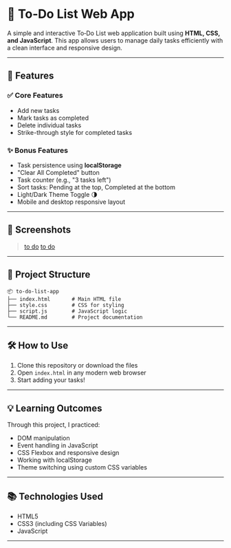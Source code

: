 # 📝 To‑Do List Web App

A simple and interactive To‑Do List web application built using **HTML, CSS, and JavaScript**. This app allows users to manage daily tasks efficiently with a clean interface and responsive design.

---

## 🚀 Features

### ✅ Core Features
- Add new tasks
- Mark tasks as completed
- Delete individual tasks
- Strike-through style for completed tasks

### ✨ Bonus Features
- Task persistence using **localStorage**
- "Clear All Completed" button
- Task counter (e.g., "3 tasks left")
- Sort tasks: Pending at the top, Completed at the bottom
- Light/Dark Theme Toggle 🌗
- Mobile and desktop responsive layout

---

## 📸 Screenshots

> [to do](https://github.com/user-attachments/assets/551050f7-230e-41a4-9cd6-f1003b9bc08e)
> [to do](https://github.com/user-attachments/assets/573b37a2-065a-4456-90e6-1d1973ef9900)



---

## 📁 Project Structure

```
📦 to-do-list-app
├── index.html       # Main HTML file
├── style.css        # CSS for styling
├── script.js        # JavaScript logic
└── README.md        # Project documentation
```

---

## 🛠️ How to Use

1. Clone this repository or download the files
2. Open `index.html` in any modern web browser
3. Start adding your tasks!

---

## 💡 Learning Outcomes

Through this project, I practiced:
- DOM manipulation
- Event handling in JavaScript
- CSS Flexbox and responsive design
- Working with localStorage
- Theme switching using custom CSS variables

---

## 📚 Technologies Used

- HTML5
- CSS3 (including CSS Variables)
- JavaScript

---

